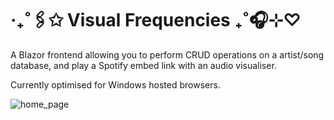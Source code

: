 # ‧₊˚🖇️✩ Visual Frequencies ₊˚🎧⊹♡

A Blazor frontend allowing you to perform CRUD operations on a artist/song database, and play a Spotify embed link with an audio visualiser.

Currently optimised for Windows hosted browsers. 

![home_page]()
